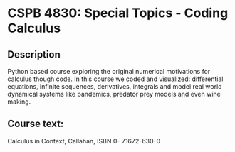 # CSPB 4830: Special Topics - Coding Calculus

## Description
Python based course exploring the original numerical motivations for calculus though code. In this course we coded and visualized: differential equations, infinite sequences, derivatives, integrals and model real world dynamical systems like pandemics, predator prey models and even wine making.

## Course text: 
Calculus in Context, Callahan, ISBN 0- 71672-630-0